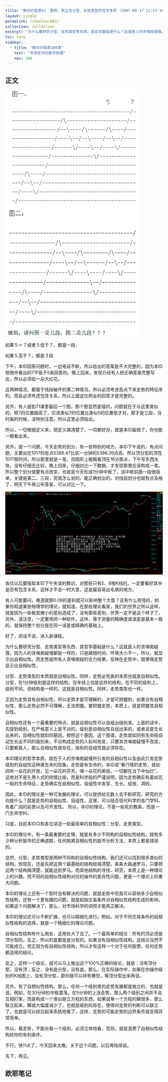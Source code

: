 ```yaml
---
title: "教你炒股票81：图例、更正及分型、走势类型的哲学本质 (2007-09-17 22:57:16)"
layout: single
permalink: /chanlun/081/
collection: collection
excerpt: "为什么要研究分型、走势类型等东西，其哲学基础是什么？这就是人的贪嗔痴疑慢。因为人的贪嗔痴疑慢都是一样的，只是跟随时间、环境大小不一，所以，就显示出自相似性。而走势是所有人贪嗔痴疑的合力结果，反映在走势中，就使得走势显示出自相似性。"
toc: ture
sidebar:
  - title: "教你炒股票108课"
    text: "市场哲学的数学原理"
    nav: 108
---
```

## 正文

![A](/assets/images/20230605173236.png)

如果５＝７或者５低于７，都是一段，

如果５高于７，都是３段

下午，本ID回答问题时，一边电话不断，所以给出的答案是不大完整的，因为本ID按图中看出的7不低于5来回答的。晚上回来，发现已经有人把正确答案完整写出，所以必须给一朵大红花。

这两种情况，都属于线段破坏的第二种情况，所以必须考虑高点下来走势的特征序列，而且必须考虑包含关系，所以上面这位网友的回答才是完整的。

另外，有人提到71课里最后一个图，那个图显然是错的，问题就在于与这里类似的，把7的位置画高了，应该类似7的位置比类似5的位置低才对，那才是三段，当时画的时候，没特别注意。所以这里必须指出。

所以，一切根据定义来，把定义搞清楚了，一切都好办，就是本ID画错了，你也能一眼看出来。

另外，提一个问题，今天走势的划分，有一些特别的地方，本ID下午说的，有点问题，主要出在1017的低点5386.47比前一分钟的5386.39点高，所以顶分型的顶在1017那时间，所以那里就是一笔，但图形上粗略看顶在16分那点，下午写东西太快，没有仔细去比较，晚上回来，仔细对比一下数据，才发现那里应该构成一笔，所以整个划分就要有点改变，也就是今天形成1分钟中枢了，该中枢前面一段很简单，关键是第二、三段，究竟怎么划的，能正确划出的，对线段划分也就有点及格了，明天下午再公布答案，可以对比一下。

![A](/assets/images/1690770417262.jpg)

各位以后要吸取本ID下午失误的教训，对那些只有5、6根K线的，一定要看好其中是否有包含关系，这样才不会一时大意，这是最容易出毛病的地方。

有人可能要问，难道就那0.08的差别就可以影响整个大盘？这有什么奇怪的，如果你知道某些物理学的理论，就知道，在那些理论看来，我们的世界之所以这样，就是因为一些极其微小的差别造成了，没有那些差别，世界一定不是这个样子了。另外，请注意，一定要用同一种软件，这样，等于测量的精确度或误差是基本一致的，就保持整个划分是在同一误差或精确的基础上。

好了，闲话不说，进入新课程。

为什么要研究分型、走势类型等东西，其哲学基础是什么？这就是人的贪嗔痴疑慢。因为人的贪嗔痴疑慢都是一样的，只是跟随时间、环境大小不一，所以，就显示出自相似性。而走势是所有人贪嗔痴疑的合力结果，反映在走势中，就使得走势显示出自相似性。

分型、走势类型的本质就是自相似性，同样，走势必完美的本质也就是自相似性。分型，在1分钟级别是这样的结构，在年线上也是这样的结构，在不同的级别上，级别不同，但结构是一样的，这就是自相似性。同样，走势类型也一样。

正因为走势具有自相似性，所以走势才是可理解的，才是可把握的，如果没有自相似性，那么走势必然不可理解，无法把握。要把握走势，本质上，就是把握其自相似性。

自相似性还有一个最重要的特点，就是自相似性可以自组出级别来。上面的话中，先提到级别，在严格意义上是不对的。级别是自相似性自组出来的，或者说是生长出来的，自相似性就如同基因，按照这个基因，这个图谱，走势就如同有生命般自动生长出不同的级别来，不论构成走势的人如何改变，只要其贪嗔痴疑慢不改变，只要都是人，那么自相似性就存在，级别的自组性就必须存在。

本ID理论的哲学本质，就在于人的贪嗔痴疑慢所引发的自相似性以及由此引发走势级别的自组性这种类生命的现象。走势是有生命的，本ID说“看行情的走势，就如同听一朵花的开放，见一朵花的芬芳，嗅一朵花的美丽，一切都在当下中灿烂”，这绝对不是孔男人式的矫情比喻，而是科学般的严谨说明，因为走势确实有着如花一般的生命特征，走势确实在自相似性、自组性中发芽、生长、绽放、凋败。

因此，本ID的理论是一种可发展的理论，可以提供给无数人去不断研究，研究的方向是什么？就是走势的自相似性、自组性。这里，可以结合现代科学的各门学科，有着广阔的前景以及可开发性。
所以，本ID的理论，不是一些死的教条，而是一门生命学科。

只是，目前本ID只和各位讲述一些最简单的自相似性：分型、走势类型。

本ID的理论中，有一条最重要的定理，就是有多少不同构的自相似性结构，就有多少种分析股市的正确道路，任何脱离自相似性的股市分析方法，本质上都是错误的。

显然，分型、走势类型是两种不同构的自相似性结构，我们还可以找到很多类似的结构，但现在，还是先把这两个最基础的结构给搞清楚。条条大路通罗马，只要把这两个结构搞清楚，就能达到罗马。而其他结构的寻找、研究，本质上是一种理论上的兴趣。而不同的自相似性结构对应的操作的差异性问题，更是一个理论上的重大问题。

本ID的理论上还有一个暂时没有解决的问题，就是走势中究竟可以容纳多少自相似性结构，还有一个更有趣的问题，就是起始交易条件对自相似性结构生成的影响，如果这个问题解决了，那么，对市场科学的调控才能真正解决。

本ID的理论还可以不断扩展，也可以精细化进行。例如，对于不同交易条件的自相似性结构的选择，就是一个精细化的理论问题。

自相似性结构有什么用处，这用处大了去了。一个最简单的结论：所有的顶必须是顶分型的，反之，所以的底都是底分型的。如果没有自相似性结构，这结论当然不可能成立。但正因为有自相似性结构，所以才有这样一个对于任何股票、任何走势都适用的结论。

反之，这样一个结论，就可以马上推出这个100%正确的结论，就是：没有顶分型，没有顶；反之，没有底分型，没有底。那么，在实际操作中，如果在你操作级别的K线图上，没有顶分型，那你就可以持有睡觉，等顶分型出来再说。

另外，有了自相似性结构，那么，任何一个级别里的走势发展都是独立的，也就是说，例如，在30分钟的中枢震荡，在5分钟的上涨走势，那么两个级别之间并不会互相打架，而是构成一个类似联立方程的东西，如果说单一个方程的解很多，那么联立起来，解就大幅度减少了。也就是级别的存在，使得对走势的判断可以联立了，也就是可以综合起来系统地看了，这样，走势的可能走势的边界条件就变得异常简单。

所以，看走势，不能光看一个级别，必须立体地看，否则，就是浪费了自相似性结构给你的有利条件。

不行，快11点了，今天回来太晚，关于这个问题，以后再陆续说。

先下，再见。

## 欧耶笔记